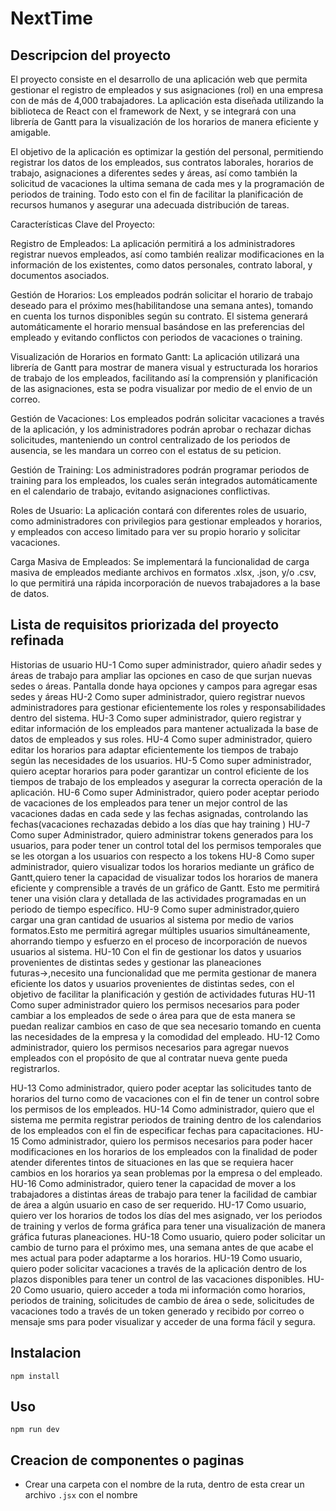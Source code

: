 # NextTime
## Descripcion del proyecto 
El proyecto consiste en el desarrollo de una aplicación web que permita gestionar el registro de empleados y sus asignaciones (rol) en una empresa con de más de 4,000 trabajadores. La aplicación esta diseñada utilizando la biblioteca de React con el framework de Next, y se integrará con una librería de Gantt para la visualización de los horarios de manera eficiente y amigable.

El objetivo de la aplicación es optimizar la gestión del personal, permitiendo registrar los datos de los empleados, sus contratos laborales, horarios de trabajo, asignaciones a diferentes sedes y áreas, así como también la solicitud de vacaciones la ultima semana de cada mes y la programación de periodos de training. Todo esto con el fin de facilitar la planificación de recursos humanos y asegurar una adecuada distribución de tareas.

Características Clave del Proyecto:

Registro de Empleados: La aplicación permitirá a los administradores registrar nuevos empleados, así como también realizar modificaciones en la información de los existentes, como datos personales, contrato laboral, y documentos asociados.

Gestión de Horarios: Los empleados podrán solicitar el horario de trabajo deseado para el próximo mes(habilitandose una semana antes), tomando en cuenta los turnos disponibles según su contrato. El sistema generará automáticamente el horario mensual basándose en las preferencias del empleado y evitando conflictos con periodos de vacaciones o training.

Visualización de Horarios en formato Gantt: La aplicación utilizará una librería de Gantt para mostrar de manera visual y estructurada los horarios de trabajo de los empleados, facilitando así la comprensión y planificación de las asignaciones, esta se podra visualizar por medio de el envio de un correo.

Gestión de Vacaciones: Los empleados podrán solicitar vacaciones a través de la aplicación, y los administradores podrán aprobar o rechazar dichas solicitudes, manteniendo un control centralizado de los periodos de ausencia, se les mandara un correo con el estatus de su peticion.

Gestión de Training: Los administradores podrán programar periodos de training para los empleados, los cuales serán integrados automáticamente en el calendario de trabajo, evitando asignaciones conflictivas.

Roles de Usuario: La aplicación contará con diferentes roles de usuario, como administradores con privilegios para gestionar empleados y horarios, y empleados con acceso limitado para ver su propio horario y solicitar vacaciones.

Carga Masiva de Empleados: Se implementará la funcionalidad de carga masiva de empleados mediante archivos en formatos .xlsx, .json, y/o .csv, lo que permitirá una rápida incorporación de nuevos trabajadores a la base de datos.

## Lista de requisitos priorizada del proyecto refinada
Historias de usuario
HU-1
Como super administrador, quiero añadir sedes y áreas de trabajo para ampliar las opciones en caso de que surjan nuevas sedes o áreas.
Pantalla donde haya opciones y campos para agregar esas sedes y áreas
HU-2
Como super administrador, quiero registrar nuevos administradores para gestionar eficientemente los roles y responsabilidades dentro del sistema.
HU-3
Como super administrador, quiero registrar y editar información de los empleados para mantener actualizada la base de datos de empleados y sus roles.
HU-4
Como super administrador, quiero editar los horarios para adaptar eficientemente los tiempos de trabajo según las necesidades de los usuarios.
HU-5
Como super administrador, quiero aceptar horarios para poder garantizar un control eficiente de los tiempos de trabajo de los empleados y asegurar la correcta operación de la aplicación.
HU-6
Como super Administrador, quiero poder aceptar periodo de vacaciones de los empleados  para tener un mejor control de las vacaciones dadas en cada sede y las fechas asignadas, controlando las fechas(vacaciones rechazadas debido a los días que hay training )
HU-7
Como super Administrador, quiero administrar tokens generados para los usuarios, para poder tener un control total del los permisos temporales que se les otorgan a los usuarios con respecto a los tokens 
HU-8
Como super administrador, quiero visualizar todos los horarios mediante un gráfico de Gantt,quiero tener la capacidad de visualizar todos los horarios de manera eficiente y comprensible a través de un gráfico de Gantt. Esto me permitirá tener una visión clara y detallada de las actividades programadas en un periodo de tiempo específico.
HU-9
Como super administrador,quiero cargar una gran cantidad de usuarios al sistema por medio de varios formatos.Esto me permitirá agregar múltiples usuarios simultáneamente, ahorrando tiempo y esfuerzo en el proceso de incorporación de nuevos usuarios al sistema.
HU-10
Con el fin de gestionar los datos y usuarios provenientes de distintas sedes y gestionar las planeaciones futuras→,necesito una funcionalidad que me permita gestionar de manera eficiente los datos y usuarios provenientes de distintas sedes, con el objetivo de facilitar la planificación y gestión de actividades futuras
HU-11
Como super administrador quiero los permisos necesarios para poder cambiar a los empleados de sede o área para que de esta manera se puedan realizar cambios en caso de que sea necesario tomando en cuenta las necesidades de la empresa y la comodidad del empleado.
HU-12
Como administrador, quiero los permisos necesarios para agregar nuevos empleados con el propósito de que al contratar nueva gente pueda registrarlos.

HU-13
Como administrador, quiero poder aceptar las solicitudes tanto de horarios del turno como de vacaciones con el fin de tener un control sobre los permisos de los empleados.
HU-14
Como administrador, quiero que el sistema me permita registrar periodos de training dentro de los calendarios de los empleados con el fin de especificar fechas para capacitaciones.
HU-15
Como administrador, quiero los permisos necesarios para poder hacer modificaciones en los horarios de los empleados con la finalidad de poder atender diferentes tintos de situaciones en las que se requiera hacer cambios en los horarios ya sean problemas por la 
empresa o del empleado.
HU-16
Como administrador, quiero tener la capacidad de mover a los trabajadores a distintas áreas de trabajo para tener la facilidad de cambiar de área a algún usuario en caso de ser requerido.
HU-17
Como usuario, quiero ver los horarios de todos los días del mes asignado, ver los periodos de training y verlos de forma gráfica para tener una visualización de manera gráfica futuras planeaciones.
HU-18
Como usuario, quiero poder solicitar un cambio de turno para el próximo mes, una semana antes de que acabe el mes actual para poder adaptarme a los horarios.
HU-19
Como usuario, quiero poder solicitar vacaciones a través de la aplicación dentro de los plazos disponibles para tener un control de las vacaciones disponibles.
HU-20
Como usuario, quiero acceder a toda mi información como horarios, periodos de training, solicitudes de cambio de área o sede, solicitudes de vacaciones todo a través de un token generado y recibido por correo o mensaje sms para poder visualizar y acceder de una forma fácil y segura.




## Instalacion
 `npm install`
## Uso
 `npm run dev`
 ## Creacion de componentes o paginas
 - Crear una carpeta con el nombre de la ruta, dentro de esta crear un archivo `.jsx` con el nombre
 
